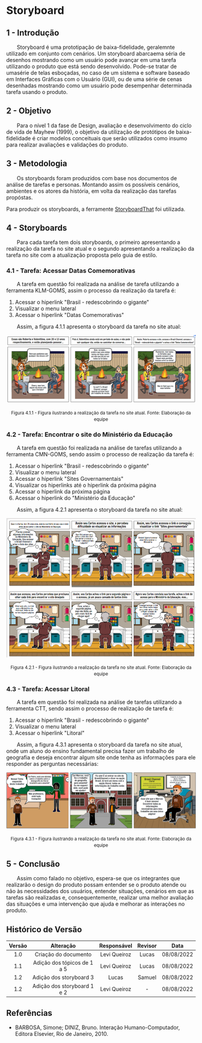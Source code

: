 # Storyboard

## 1 - Introdução
  
&emsp;&emsp;Storyboard é uma prototipação de baixa-fidelidade, geralemnte utilizado em conjunto com cenários. Um storyboard abarcaema séria de desenhos mostrando como um usuário pode avançar em uma tarefa utilizando o produto que está sendo desenvolvido. Pode-se tratar de umasérie de telas esboçadas, no caso de um sistema e software baseado em Interfaces Gráficas com o Usuário (GUI), ou de uma série de cenas desenhadas mostrando como um usuário pode desempenhar determinada tarefa usando o produto.

## 2 - Objetivo
  
&emsp;&emsp;Para o nível 1 da fase de Design, avaliação e desenvolvimento do ciclo de vida de Mayhew (1999), o objetivo da utilização de protótipos de baixa-fidelidade é criar modelos conceituais que serão utilizados como insumo para realizar avaliações e validações do produto.

## 3 - Metodologia
  
&emsp;&emsp;Os storyboards foram produzidos com base nos documentos de análise de tarefas e personas. Montando assim os possíveis cenários, ambientes e os atores da história, em volta da realização das tarefas propóstas.

Para produzir os storyboards, a ferramente [StoryboardThat](https://www.storyboardthat.com/pt) foi utilizada.

## 4 - Storyboards
  
&emsp;&emsp;Para cada tarefa tem dois storyboards, o primeiro apresentando a realização da tarefa no site atual e o segundo apresentando a realização da tarefa no site com a atualização proposta pelo guia de estilo.

### 4.1 - Tarefa: Acessar Datas Comemorativas
  
&emsp;&emsp;A tarefa em questão foi realizada na análise de tarefa utilizando a ferramenta KLM-GOMS, assim o processo da realização da tarefa é:  


1. Acessar o hiperlink "Brasil - redescobrindo o gigante"
2. Visualizar o menu lateral
3. Acessar o hiperlink "Datas Comemorativas"
  
&emsp;&emsp;Assim, a figura 4.1.1 apresenta o storyboard da tarefa no site atual:

<center>

![Datas Comemorativas](../assets/storyboards/storyboard_Tarefa_1.png "Datas Comemorativas")

</center>

<small><center>Figura 4.1.1 - Figura ilustrando a realização da tarefa no site atual. Fonte: Elaboração da equipe</center></small>
  
### 4.2 - Tarefa: Encontrar o site do Ministério da Educação
  
&emsp;&emsp;A tarefa em questão foi realizada na análise de tarefas utilizando a ferramenta CMN-GOMS, sendo assim o processo de realização da tarefa é:
  

1. Acessar o hiperlink "Brasil - redescobrindo o gigante"
2. Visualizar o menu lateral
3. Acessar o hiperlink "Sites Governamentais"
4. Visualizar os hiperlinks até o hiperlink da próxima página
5. Acessar o hiperlink da próxima página
6. Acessar o hiperlink do "Ministério da Educação"
  
&emsp;&emsp;Assim, a figura 4.2.1 apresenta o storyboard da tarefa no site atual:
  
<center>

![Encontrar Ministério da Educação](../assets/storyboards/storyboard_Tarefa_2.png "Encontrar Ministério da Educação")

</center>

<small><center>Figura 4.2.1 - Figura ilustrando a realização da tarefa no site atual. Fonte: Elaboração da equipe</center></small>
  
### 4.3 - Tarefa: Acessar Litoral
  
&emsp;&emsp;A tarefa em questão foi realizada na análise de tarefas utilizando a ferramenta CTT, sendo assim o processo de realização de tarefa é:
  

1. Acessar o hiperlink "Brasil - redescobrindo o gigante"
2. Visualizar o menu lateral
3. Acessar o hiperlink "Litoral"
  
&emsp;&emsp;Assim, a figura 4.3.1 apresenta o storyboard da tarefa no site atual, onde um aluno do ensino fundamental precisa fazer um trabalho de geografia e deseja encontrar algum site onde tenha as informações para ele responder as perguntas necessárias:
  
<center>

![Storyboard 3](../assets/storyboards/storyboard3.png)

</center>

<small><center>Figura 4.3.1 - Figura ilustrando a realização da tarefa no site atual. Fonte: Elaboração da equipe</center></small>
  
## 5 - Conclusão
  
&emsp;&emsp;Assim como falado no objetivo, espera-se que os integrantes que realizarão o design do produto possam entender se o produto atende ou não às necessidades dos usuários, entender situações, cenários em que as tarefas são realizadas e, consequentemente, realizar uma melhor avaliação das situaçôes e uma intervenção que ajuda e melhorar as interações no produto.
  
## Histórico de Versão

| Versão |                Alteração               | Responsável |         Revisor        |  Data |
|:------:|:--------------------------------------:|:-----------:|:----------------------:|:-----:|
|   1.0  | Criação do documento |    Levi Queiroz   |  Lucas | 08/08/2022 |
|   1.1  | Adição dos tópicos de 1 a 5 |    Levi Queiroz   |  Lucas | 08/08/2022 |
|   1.2  | Adição dos storyboard 3 |    Lucas   |  Samuel | 08/08/2022 |
|   1.2  | Adição dos storyboard 1 e 2 |    Levi Queiroz   |  - | 08/08/2022 |


## Referências

- BARBOSA, Simone; DINIZ, Bruno. Interação Humano-Computador, Editora Elsevier, Rio de Janeiro, 2010.